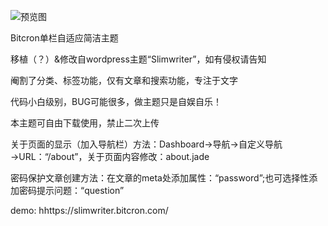 ![预览图](https://github.com/yamakong/Bitcron-template-Slimwriter/blob/master/screenshot.png)

Bitcron单栏自适应简洁主题

移植（？）&修改自wordpress主题“Slimwriter”，如有侵权请告知

阉割了分类、标签功能，仅有文章和搜索功能，专注于文字

代码小白级别，BUG可能很多，做主题只是自娱自乐！

本主题可自由下载使用，禁止二次上传

关于页面的显示（加入导航栏）方法：Dashboard→导航→自定义导航→URL：“/about”，关于页面内容修改：about.jade

密码保护文章创建方法：在文章的meta处添加属性：“password”;也可选择性添加密码提示问题：“question”

demo: hhttps://slimwriter.bitcron.com/
